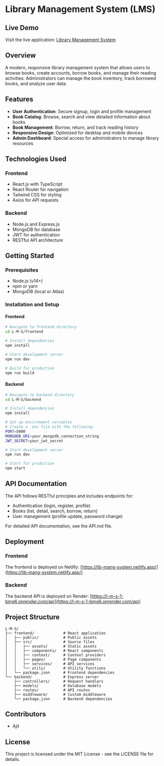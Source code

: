 # Library Management System (LMS)

## Live Demo
Visit the live application: [Library Management System](https://lib-mang-system.netlify.app/)

## Overview
A modern, responsive library management system that allows users to browse books, create accounts, borrow books, and manage their reading activities. Administrators can manage the book inventory, track borrowed books, and analyze user data.

## Features
- **User Authentication**: Secure signup, login and profile management
- **Book Catalog**: Browse, search and view detailed information about books
- **Book Management**: Borrow, return, and track reading history
- **Responsive Design**: Optimized for desktop and mobile devices
- **Admin Dashboard**: Special access for administrators to manage library resources

## Technologies Used

### Frontend
- React.js with TypeScript
- React Router for navigation
- Tailwind CSS for styling
- Axios for API requests

### Backend
- Node.js and Express.js
- MongoDB for database
- JWT for authentication
- RESTful API architecture

## Getting Started

### Prerequisites
- Node.js (v14+)
- npm or yarn
- MongoDB (local or Atlas)

### Installation and Setup

#### Frontend
```bash
# Navigate to frontend directory
cd L-M-S/frontend

# Install dependencies
npm install

# Start development server
npm run dev

# Build for production
npm run build
```

#### Backend
```bash
# Navigate to backend directory
cd L-M-S/backend

# Install dependencies
npm install

# Set up environment variables
# Create a .env file with the following:
PORT=5000
MONGODB_URI=your_mongodb_connection_string
JWT_SECRET=your_jwt_secret

# Start development server
npm run dev

# Start for production
npm start
```

## API Documentation

The API follows RESTful principles and includes endpoints for:

- Authentication (login, register, profile)
- Books (list, detail, search, borrow, return)
- User management (profile update, password change)

For detailed API documentation, see the API.md file.

## Deployment

### Frontend
The frontend is deployed on Netlify: [https://lib-mang-system.netlify.app/](https://lib-mang-system.netlify.app/)

### Backend
The backend API is deployed on Render: [https://l-m-s-1-bmg6.onrender.com/api](https://l-m-s-1-bmg6.onrender.com/api)

## Project Structure
```
L-M-S/
├── frontend/             # React application
│   ├── public/           # Public assets
│   ├── src/              # Source files
│   │   ├── assets/       # Static assets
│   │   ├── components/   # React components
│   │   ├── context/      # Context providers
│   │   ├── pages/        # Page components
│   │   ├── services/     # API services
│   │   └── utils/        # Utility functions
│   └── package.json      # Frontend dependencies
└── backend/              # Express server
    ├── controllers/      # Request handlers
    ├── models/           # Database models
    ├── routes/           # API routes
    ├── middleware/       # Custom middleware
    └── package.json      # Backend dependencies
```

## Contributors
- Ajit

## License
This project is licensed under the MIT License - see the LICENSE file for details.
